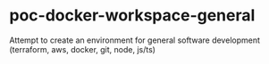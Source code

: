 # poc-docker-workspace-general
Attempt to create an environment for general software development (terraform, aws, docker, git, node, js/ts)
